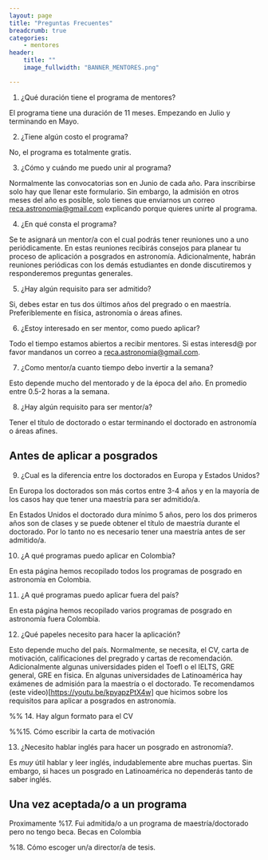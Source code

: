 ```yaml
---
layout: page
title: "Preguntas Frecuentes"
breadcrumb: true
categories:
    - mentores
header:
    title: ""
    image_fullwidth: "BANNER_MENTORES.png"

---
```


1. ¿Qué duración tiene el programa de mentores?

El programa tiene una duración de 11 meses. Empezando en Julio y terminando en
Mayo.    

 2. ¿Tiene algún costo el programa?

No, el programa es totalmente gratis.
  
 3. ¿Cómo y cuándo me puedo unir al programa?

Normalmente las convocatorias son en Junio de cada año. Para inscribirse solo
hay que llenar este formulario. Sin embargo, la admisión en otros meses del año es
posible, solo tienes que enviarnos un correo reca.astronomia@gmail.com
explicando porque quieres unirte al programa.

 4. ¿En qué consta el programa?
 
Se te asignará un mentor/a con el cual podrás tener reuniones uno a uno
periódicamente. En estas reuniones recibirás consejos para planear tu proceso de
aplicación a posgrados en astronomía.  Adicionalmente, habrán reuniones
periódicas con los demás estudiantes en donde discutiremos y responderemos
preguntas generales.

5. ¿Hay algún requisito para ser admitido? 

Si, debes estar en tus dos últimos años del pregrado o en maestría.
Preferiblemente en física, astronomía o áreas afines.  

6. ¿Estoy interesado en ser mentor, como puedo aplicar? 

Todo el tiempo estamos abiertos a recibir mentores. Si estas interesd@ por favor
mandanos un correo a  reca.astronomia@gmail.com. 

7. ¿Como mentor/a cuanto tiempo debo invertir a la semana? 

Esto depende mucho del mentorado y de la época del año. En promedio entre 0.5-2
horas a la semana. 

8. ¿Hay algún requisito para ser mentor/a? 
 
Tener el título de doctorado o estar terminando el doctorado en astronomía o
áreas afines.
 ## Antes de aplicar a posgrados
 
 9.  ¿Cual es la diferencia entre los doctorados en Europa y Estados Unidos?

En Europa los doctorados son más cortos entre 3-4 años y en la mayoría de los
casos hay que tener una maestría para ser admitido/a. 

En Estados Unidos el doctorado dura mínimo 5 años, pero los dos primeros años
son de clases y se puede obtener el título de maestría durante el doctorado. Por
lo tanto no es necesario tener una maestría antes de ser admitido/a.
 
 10.  ¿A qué programas puedo aplicar en Colombia?
 
En esta página hemos recopilado todos los programas de posgrado en astronomía en
Colombia. 
 
 11. ¿A qué programas puedo aplicar fuera del país?

En esta página hemos recopilado varios programas de posgrado en astronomía fuera
Colombia. 
 
 12. ¿Qué papeles necesito para hacer la aplicación?

Esto depende mucho del país. Normalmente, se necesita, el CV, carta de
motivación, calificaciones del pregrado y cartas de recomendación.
Adicionalmente algunas universidades piden el Toefl o el IELTS, GRE general, GRE
en física. En algunas universidades de Latinoamérica hay exámenes de admisión
para la maestría o el doctorado. Te recomendamos (este
video)[https://youtu.be/kpyapzPtX4w] que hicimos sobre los requisitos para
aplicar a posgrados en astronomía. 

%% 14.  Hay algun formato para el CV 
 
%%15.  Cómo escribir la carta de motivación 
 
13.  ¿Necesito hablar inglés para hacer un posgrado en astronomía?.

Es *muy* útil hablar y leer inglés, indudablemente abre muchas puertas. Sin
embargo, si haces un posgrado en Latinoamérica no dependerás tanto de saber
inglés.

 ## Una vez aceptada/o a un programa
  
Proximamente
%17.  Fui admitida/o a un programa de maestría/doctorado pero no tengo beca.
Becas en Colombia
 
%18. Cómo escoger un/a director/a de tesis. 
 



